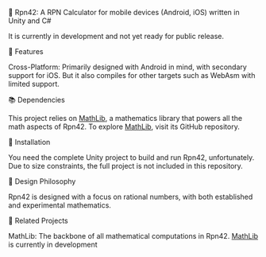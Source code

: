 ﻿🚀 Rpn42: A RPN Calculator for mobile devices (Android, iOS) written in Unity and C#

It is currently in development and not yet ready for public release.

🌟 Features

Cross-Platform: Primarily designed with Android in mind, with secondary support for iOS. But it also compiles for other targets such as WebAsm with limited support.

📚 Dependencies

This project relies on [MathLib](https://github.com/HexMerlin/MathLib), a mathematics library that powers all the math aspects of Rpn42. To explore [MathLib](https://github.com/HexMerlin/MathLib), visit its GitHub repository.

🔧 Installation

You need the complete Unity project to build and run Rpn42, unfortunately. Due to size constraints, the full project is not included in this repository. 

🎨 Design Philosophy

Rpn42 is designed with a focus on rational numbers, with both established and experimental mathematics.


🔗 Related Projects

MathLib: The backbone of all mathematical computations in Rpn42. [MathLib](https://github.com/HexMerlin/MathLib) is currently in development


